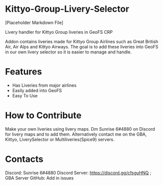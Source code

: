 # Kittyo-Group-Livery-Selector
[Placeholder Markdown File]

Livery handler for Kittyo Group liveries in GeoFS CRP

Addon contains liveries made for Kittyo Group Airlines such as Great British Air, Air Alps and Kittyo Airways. The goal is to add these liveries into GeoFS in our own livery selector so it is easier to manage and handle. 

# Features
- Has Liveries from major airlines
- Easily added into GeoFS
- Easy To Use

# How to Contribute
Make your own liveries using livery maps. Dm Sunrise 6#4880 on Discord for livery maps and to add them. Alternatively contact me on the GBA, Kittyo, LiverySelector or Multiliveries(Spice9) servers.

# Contacts
Discord: Sunrise 6#4880
Discord Server: https://discord.gg/cfsguHNQ ; GBA Server
GitHub: Add in issues
